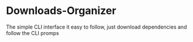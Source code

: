 # Downloads-Organizer
The simple CLI interface it easy to follow, just download dependencies and follow the CLI promps
